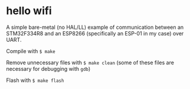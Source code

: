 # hello wifi

A simple bare-metal (no HAL/LL) example of communication between an STM32F334R8 and an ESP8266 (specifically an ESP-01 in my case) over UART.

Compile with `$ make`

Remove unnecessary files with `$ make clean` (some of these files are necessary for debugging with `gdb`)

Flash with `$ make flash`
